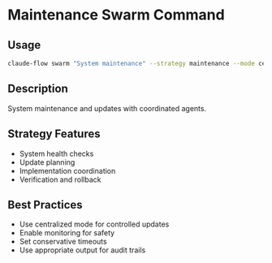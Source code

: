 # Maintenance Swarm Command

## Usage
```bash
claude-flow swarm "System maintenance" --strategy maintenance --mode centralized
```

## Description
System maintenance and updates with coordinated agents.

## Strategy Features
- System health checks
- Update planning
- Implementation coordination
- Verification and rollback

## Best Practices
- Use centralized mode for controlled updates
- Enable monitoring for safety
- Set conservative timeouts
- Use appropriate output for audit trails
